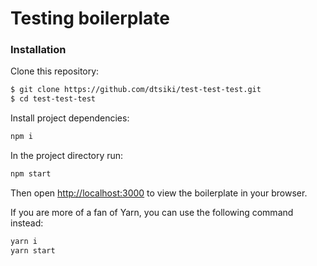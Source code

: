 # Testing boilerplate

### Installation
Clone this repository:

```sh
$ git clone https://github.com/dtsiki/test-test-test.git
$ cd test-test-test
```

Install project dependencies:

```sh
npm i
```

In the project directory run:

```sh
npm start
```

Then open [http://localhost:3000](http://localhost:3000) to view the boilerplate in your browser.

If you are more of a fan of Yarn, you can use the following command instead:

```sh
yarn i
yarn start
```